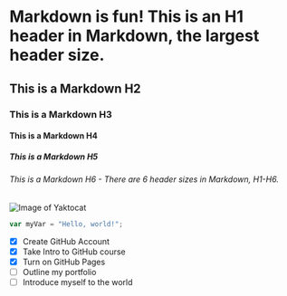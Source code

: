# Markdown is fun! This is an H1 header in Markdown, the largest header size.
## This is a Markdown H2
### This is a Markdown H3
#### This is a Markdown H4
##### This is a Markdown H5
###### This is a Markdown H6 - There are 6 header sizes in Markdown, H1-H6.

![Image of Yaktocat](https://octodex.github.com/images/yaktocat.png)

``` javascript
var myVar = "Hello, world!";
```

- [x] Create GitHub Account
- [x] Take Intro to GitHub course
- [x] Turn on GitHub Pages
- [ ] Outline my portfolio
- [ ] Introduce myself to the world
